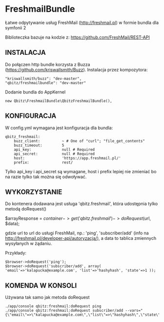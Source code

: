 FreshmailBundle
===============

Łatwe odpytywanie usług FreshMail (http://freshmail.pl) w formie bundla dla symfonii 2

Biblioteczka bazuje na kodzie z:
https://github.com/FreshMail/REST-API

INSTALACJA
----------

Do połączen http bundle korzysta z Buzza (https://github.com/kriswallsmith/Buzz). Instalacja przez kompozytora:
  
    "kriswallsmith/buzz": "dev-master",
    "qbitz/freshmailbundle": "dev-master"

Dodanie bundla do AppKernel

    new Qbitz\FreshmailBundle\QbitzFreshmailBundle(),

KONFIGURACJA
------------

W config.yml wymagana jest konfiguracja dla bundla:

    qbitz_freshmail:
        buzz_client:          ~ # One of "curl"; "file_get_contents"
        buzz_timeout:         5
        api_key:              null # Required
        api_secret:           null # Required
        host:                 'https://app.freshmail.pl/'
        prefix:               rest/

Tylko api_key i api_secret są wymagane, host i prefix lepiej nie zmieniać bo na razie tylko tak można się odwoływać.


WYKORZYSTANIE
-------------

Do kontenera dodawana jest usługa 'qbitz.freshmail', która udostępnia tylko metodą doRequest()

  $arrayResponse = $container->get('qbitz.freshmail')->doRequest($url, $data);

gdzie url to url do usługi FreshMail, np.: 'ping', 'subscriber/add' (info na http://freshmail.pl/developer-api/autoryzacja/), a data to tablica zmiennych wysyłanych w żądaniu.

Przykłady:

    $browser->doRequest('ping');
    $browser->doRequest('subscriber/add', array( 'email'=>'kalapucka@example.com', 'list'=>'hashyhash', 'state'=>1 ));

KOMENDA W KONSOLI
-----------------

Używana tak samo jak metoda doRequest
  
    ./app/console qbitz:freshmail:doRequest ping
    ./app/console qbitz:freshmail:doRequest subscriber/add --vars="{\"email\"=>\"kalapucka@example.com\",\"list\"=>\"hashyhash\",\"state\"=>1}"